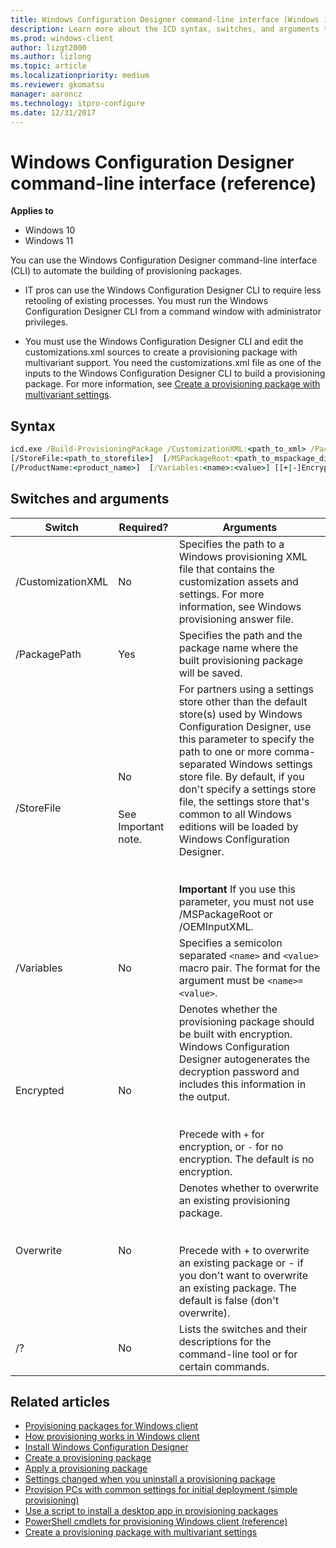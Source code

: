 ```yaml
---
title: Windows Configuration Designer command-line interface (Windows 10/11)
description: Learn more about the ICD syntax, switches, and arguments that you can use in the Windows Configuration Designer command-line interface for Windows10/11 client devices.
ms.prod: windows-client
author: lizgt2000
ms.author: lizlong
ms.topic: article
ms.localizationpriority: medium
ms.reviewer: gkomatsu
manager: aaroncz
ms.technology: itpro-configure
ms.date: 12/31/2017
---
```


# Windows Configuration Designer command-line interface (reference)


**Applies to**

- Windows 10
- Windows 11

You can use the Windows Configuration Designer command-line interface (CLI) to automate the building of provisioning packages. 

- IT pros can use the Windows Configuration Designer CLI to require less retooling of existing processes. You must run the Windows Configuration Designer CLI from a command window with administrator privileges.

- You must use the Windows Configuration Designer CLI and edit the customizations.xml sources to create a provisioning package with multivariant support. You need the customizations.xml file as one of the inputs to the Windows Configuration Designer CLI to build a provisioning package. For more information, see [Create a provisioning package with multivariant settings](provisioning-multivariant.md). 



## Syntax

``` cmd
icd.exe /Build-ProvisioningPackage /CustomizationXML:<path_to_xml> /PackagePath:<path_to_ppkg> 
[/StoreFile:<path_to_storefile>]  [/MSPackageRoot:<path_to_mspackage_directory>]  [/OEMInputXML:<path_to_xml>]
[/ProductName:<product_name>]  [/Variables:<name>:<value>] [[+|-]Encrypted] [[+|-]Overwrite] [/?]
```

## Switches and arguments

| Switch | Required? | Arguments |
| --- | --- | --- |
| /CustomizationXML | No | Specifies the path to a Windows provisioning XML file that contains the customization assets and settings. For more information, see Windows provisioning answer file. |
| /PackagePath | Yes | Specifies the path and the package name where the built provisioning package will be saved. |
| /StoreFile | No</br></br></br>See Important note. | For partners using a settings store other than the default store(s) used by Windows Configuration Designer, use this parameter to specify the path to one or more comma-separated Windows settings store file. By default, if you don't specify a settings store file, the settings store that's common to all Windows editions will be loaded by Windows Configuration Designer.</br></br></br>**Important**  If you use this parameter, you must not use /MSPackageRoot or /OEMInputXML. |
| /Variables | No | Specifies a semicolon separated `<name>` and `<value>` macro pair. The format for the argument must be `<name>=<value>`. |
| Encrypted | No | Denotes whether the provisioning package should be built with encryption. Windows Configuration Designer autogenerates the decryption password and includes this information in the output.</br></br></br>Precede with `+` for encryption, or `-` for no encryption. The default is no encryption. |
| Overwrite | No | Denotes whether to overwrite an existing provisioning package.</br></br></br>Precede with + to overwrite an existing package or - if you don't want to overwrite an existing package. The default is false (don't overwrite). |
| /? | No | Lists the switches and their descriptions for the command-line tool or for certain commands. |
 
## Related articles

- [Provisioning packages for Windows client](provisioning-packages.md)
- [How provisioning works in Windows client](provisioning-how-it-works.md)
- [Install Windows Configuration Designer](provisioning-install-icd.md)
- [Create a provisioning package](provisioning-create-package.md)
- [Apply a provisioning package](provisioning-apply-package.md)
- [Settings changed when you uninstall a provisioning package](provisioning-uninstall-package.md)
- [Provision PCs with common settings for initial deployment (simple provisioning)](provision-pcs-for-initial-deployment.md)
- [Use a script to install a desktop app in provisioning packages](provisioning-script-to-install-app.md)
- [PowerShell cmdlets for provisioning Windows client (reference)](provisioning-powershell.md)
- [Create a provisioning package with multivariant settings](provisioning-multivariant.md)
 
